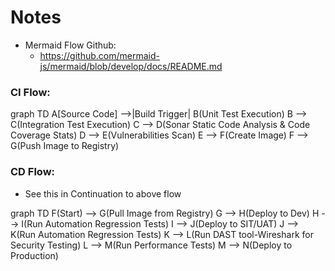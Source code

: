 # Notes

* Mermaid Flow Github:
  * https://github.com/mermaid-js/mermaid/blob/develop/docs/README.md

### CI Flow:
graph TD
    A[Source Code] -->|Build Trigger| B(Unit Test Execution)
    B --> C(Integration Test Execution)
    C --> D(Sonar Static Code Analysis & Code Coverage Stats)
    D --> E(Vulnerabilities Scan)
    E --> F(Create Image)
    F --> G(Push Image to Registry)

### CD Flow: 
- See this in Continuation to above flow

graph TD
      F(Start) --> G(Pull Image from Registry)
      G --> H(Deploy to Dev)
      H --> I(Run Automation Regression Tests)
      I --> J(Deploy to SIT/UAT)
      J --> K(Run Automation Regression Tests)
      K --> L(Run DAST tool-Wireshark for Security Testing)
      L --> M(Run Performance Tests)
      M --> N(Deploy to Production)